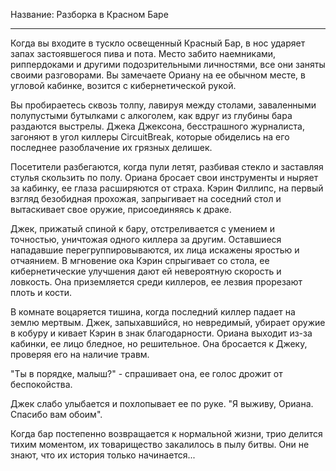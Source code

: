 Название: Разборка в Красном Баре

---

Когда вы входите в тускло освещенный Красный Бар, в нос ударяет запах застоявшегося пива и пота. Место забито наемниками, риппердоками и другими подозрительными личностями, все они заняты своими разговорами. Вы замечаете Ориану на ее обычном месте, в угловой кабинке, возится с кибернетической рукой.

Вы пробираетесь сквозь толпу, лавируя между столами, заваленными полупустыми бутылками с алкоголем, как вдруг из глубины бара раздаются выстрелы. Джека Джексона, бесстрашного журналиста, загоняют в угол киллеры CircuitBreak, которые обиделись на его последнее разоблачение их грязных делишек.

Посетители разбегаются, когда пули летят, разбивая стекло и заставляя стулья скользить по полу. Ориана бросает свои инструменты и ныряет за кабинку, ее глаза расширяются от страха. Кэрин Филлипс, на первый взгляд безобидная прохожая, запрыгивает на соседний стол и вытаскивает свое оружие, присоединяясь к драке.

Джек, прижатый спиной к бару, отстреливается с умением и точностью, уничтожая одного киллера за другим. Оставшиеся нападавшие перегруппировываются, их лица искажены яростью и отчаянием. В мгновение ока Кэрин спрыгивает со стола, ее кибернетические улучшения дают ей невероятную скорость и ловкость. Она приземляется среди киллеров, ее лезвия прорезают плоть и кости.

В комнате воцаряется тишина, когда последний киллер падает на землю мертвым. Джек, запыхавшийся, но невредимый, убирает оружие в кобуру и кивает Кэрин в знак благодарности. Ориана выходит из-за кабинки, ее лицо бледное, но решительное. Она бросается к Джеку, проверяя его на наличие травм.

"Ты в порядке, малыш?" - спрашивает она, ее голос дрожит от беспокойства.

Джек слабо улыбается и похлопывает ее по руке. "Я выживу, Ориана. Спасибо вам обоим".

Когда бар постепенно возвращается к нормальной жизни, трио делится тихим моментом, их товарищество закалилось в пылу битвы. Они не знают, что их история только начинается...
